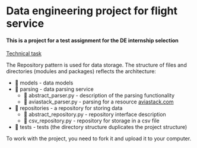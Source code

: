 # Data engineering project for flight service
#### This is a project for a test assignment for the DE internship selection

[Technical task](specification.md)

The Repository pattern is used for data storage. The structure of files
and directories (modules and packages) reflects the architecture:
- 📁 models - data models
- 📁 parsing - data parsing service
  - 📄 abstract_parser.py - description of the parsing functionality
  - 📄 aviastack_parser.py - parsing for a resource [aviastack.com](https://aviationstack.com)
- 📁 repositories - a repository for storing data
  - 📄 abstract_repository.py - repository interface description
  - 📄 csv_repository.py - repository for storage in a csv file
- 📁 tests - tests (the directory structure duplicates the project structure)

To work with the project, you need to fork it and upload it to your computer.

